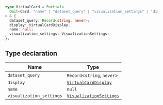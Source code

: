 ```ts
type VirtualCard = Partial<
  Omit<Card, "name" | "dataset_query" | "visualization_settings" | "display">
> & {
  dataset_query: Record<string, never>;
  display: VirtualCardDisplay;
  name: null;
  visualization_settings: VisualizationSettings;
};
```

## Type declaration

| Name                     | Type                                                |
| ------------------------ | --------------------------------------------------- |
| `dataset_query`          | `Record`\<`string`, `never`\>                       |
| `display`                | [`VirtualCardDisplay`](VirtualCardDisplay.md)       |
| `name`                   | `null`                                              |
| `visualization_settings` | [`VisualizationSettings`](VisualizationSettings.md) |
